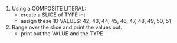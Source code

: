 1. Using a COMPOSITE LITERAL:
   - create a SLICE of TYPE int
   - assign these 10 VALUES: 42, 43, 44, 45, 46, 47, 48, 49, 50, 51
2. Range over the slice and print the values out.
   - print out the VALUE and the TYPE